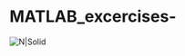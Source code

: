 # MATLAB_excercises-
![N|Solid](https://4.bp.blogspot.com/-oTPnC0tg8E4/VO47qj8Md6I/AAAAAAAAC48/Gs0A_FVoEfY/s1600/matlablogo.jpg)

